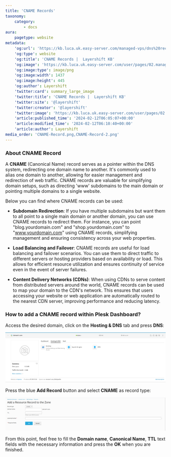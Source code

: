 ```yaml
---
title: 'CNAME Records'
taxonomy:
    category:
        - docs
aura:
    pagetype: website
metadata:
    'og:url': 'https://kb.luca.uk.easy-server.com/managed-vps/dns%20records/cname-records'
    'og:type': website
    'og:title': 'CNAME Records |  Layershift KB'
    'og:image': 'https://kb.luca.uk.easy-server.com/user/pages/02.managed-vps/06.dns records/05.cname-records/CNAME-Record.png'
    'og:image:type': image/png
    'og:image:width': 1437
    'og:image:height': 445
    'og:author': Layershift
    'twitter:card': summary_large_image
    'twitter:title': 'CNAME Records |  Layershift KB'
    'twitter:site': '@layershift'
    'twitter:creator': '@layershift'
    'twitter:image': 'https://kb.luca.uk.easy-server.com/user/pages/02.managed-vps/06.dns records/05.cname-records/CNAME-Record.png'
    'article:published_time': '2024-02-12T06:05:07+00:00'
    'article:modified_time': '2024-02-12T06:10:40+00:00'
    'article:author': Layershift
media_order: 'CNAME-Record.png,CNAME-Record-2.png'
---
```


### About CNAME Record

A **CNAME** (Canonical Name) record serves as a pointer within the DNS system, redirecting one domain name to another. It's commonly used to alias one domain to another, allowing for easier management and redirection of web traffic. CNAME records are valuable for simplifying domain setups, such as directing 'www' subdomains to the main domain or pointing multiple domains to a single website.

Below you can find where CNAME records can be used:

* **Subdomain Redirection**: If you have multiple subdomains but want them to all point to a single main domain or another domain, you can use CNAME records to redirect them. For instance, you can point "blog.yourdomain.com" and "shop.yourdomain.com" to "www.yourdomain.com" using CNAME records, simplifying management and ensuring consistency across your web properties.

* **Load Balancing and Failover**: CNAME records are useful for load balancing and failover scenarios. You can use them to direct traffic to different servers or hosting providers based on availability or load. This allows for efficient resource utilization and ensures continuity of service even in the event of server failures.

* **Content Delivery Networks (CDNs)**: When using CDNs to serve content from distributed servers around the world, CNAME records can be used to map your domain to the CDN's network. This ensures that users accessing your website or web application are automatically routed to the nearest CDN server, improving performance and reducing latency.

### How to add a CNAME record within Plesk Dashboard?

Access the desired domain, click on the **Hosting & DNS** tab and press **DNS**:

![CNAME-Record](CNAME-Record.png "CNAME-Record")

Press the blue **Add Record** button and select **CNAME** as record type:

![CNAME-Record-2](CNAME-Record-2.png "CNAME-Record-2")

From this point, feel free to fill the **Domain name**, **Canonical Name**, **TTL** text fields with the necessary information and press the **OK** when you are finished.
